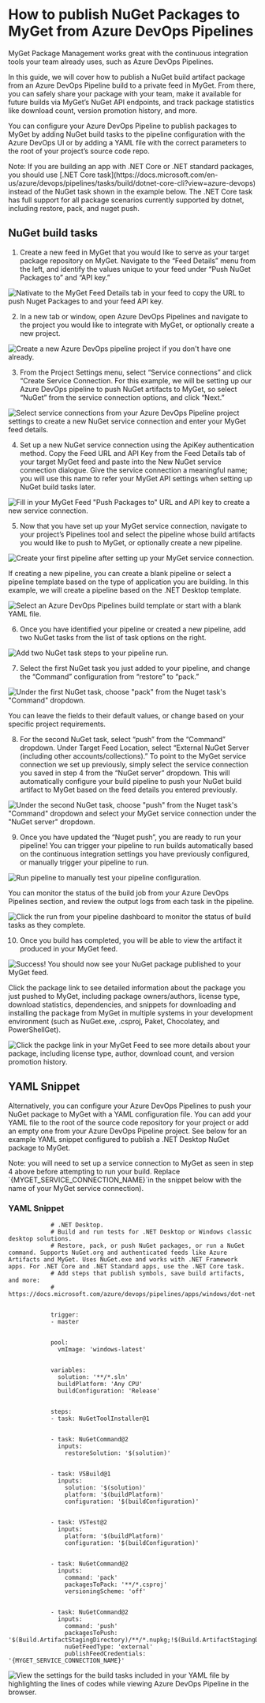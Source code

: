 # How to publish NuGet Packages to MyGet from Azure DevOps Pipelines

MyGet Package Management works great with the continuous integration tools your team already uses, such as Azure DevOps Pipelines.

In this guide, we will cover how to publish a NuGet build artifact package from an Azure DevOps Pipeline build to a private feed in MyGet. From there, you can safely share your package with your team, make it available for future builds via MyGet’s NuGet API endpoints, and track package statistics like download count, version promotion history, and more. 

You can configure your Azure DevOps Pipeline to publish packages to MyGet by adding NuGet build tasks to the pipeline configuration with the Azure DevOps UI or by adding a YAML file with the correct parameters to the root of your project’s source code repo.

<p class="alert alert-info">Note: If you are building an app with .NET Core or .NET standard packages, you should use [.NET Core task](https://docs.microsoft.com/en-us/azure/devops/pipelines/tasks/build/dotnet-core-cli?view=azure-devops) instead of the NuGet task shown in the example below. The .NET Core task has full support for all package scenarios currently supported by dotnet, including restore, pack, and nuget push.</p>


## NuGet build tasks

1. Create a new feed in MyGet that you would like to serve as your target package repository on MyGet. Navigate to the “Feed Details” menu from the left, and identify the values unique to your feed under “Push NuGet Packages to” and “API key.”


![Nativate to the MyGet Feed Details tab in your feed to copy the URL to push Nuget Packages to and your feed API key.](images/AzureDevOpsPipelinesHow-to0.png "image_tooltip")


2. In a new tab or window, open Azure DevOps Pipelines and navigate to the project you would like to integrate with MyGet, or optionally create a new project.


![Create a new Azure DevOps pipeline project if you don't have one already.](images/AzureDevOpsPipelinesHow-to1.png "image_tooltip")


3. From the Project Settings menu, select “Service connections” and click “Create Service Connection. For this example, we will be setting up our Azure DevOps pipeline to push NuGet artifacts to MyGet, so select “NuGet” from the service connection options, and click “Next.”


![Select service connections from your Azure DevOps Pipeline project settings to create a new NuGet service connection and enter your MyGet feed details.](images/AzureDevOpsPipelinesHow-to2.png "image_tooltip")


4. Set up a new NuGet service connection using the ApiKey authentication method. Copy the Feed URL and API Key from the Feed Details tab of your target MyGet feed and paste into the New NuGet service connection dialogue. Give the service connection a meaningful name; you will use this name to refer your MyGet API settings when setting up NuGet build tasks later.


![Fill in your MyGet Feed "Push Packages to" URL and API key to create a new service connection.](images/AzureDevOpsPipelinesHow-to3.png "image_tooltip")


5. Now that you have set up your MyGet service connection, navigate to your project’s Pipelines tool and select the pipeline whose build artifacts you would like to push to MyGet, or optionally create a new pipeline.


![Create your first pipeline after setting up your MyGet service connection.](images/AzureDevOpsPipelinesHow-to4.png "image_tooltip")


If creating a new pipeline, you can create a blank pipeline or select a pipeline template based on the type of application you are building. In this example, we will create a pipeline based on the .NET Desktop template.


![Select an Azure DevOps Pipelines build template or start with a blank YAML file.](images/AzureDevOpsPipelinesHow-to5.png "image_tooltip")


6. Once you have identified your pipeline or created a new pipeline, add two NuGet tasks from the list of task options on the right.


![Add two NuGet task steps to your pipeline run.](images/AzureDevOpsPipelinesHow-to6.png "image_tooltip")


7. Select the first NuGet task you just added to your pipeline, and change the “Command” configuration from “restore” to “pack.”


![Under the first NuGet task, choose "pack" from the Nuget task's "Command" dropdown.](images/AzureDevOpsPipelinesHow-to7.png "image_tooltip")


You can leave the fields to their default values, or change based on your specific project requirements.

8. For the second NuGet task, select “push” from the “Command” dropdown. Under Target Feed Location, select “External NuGet Server (including other accounts/collections).” To point to the MyGet service connection we set up previously, simply select the service connection you saved in step 4 from the “NuGet server” dropdown. This will automatically configure your build pipeline to push your NuGet build artifact to MyGet based on the feed details you entered previously.


![Under the second NuGet task, choose "push" from the Nuget task's "Command" dropdown and select your MyGet service connection under the "NuGet server" dropdown.](images/AzureDevOpsPipelinesHow-to8.png "image_tooltip")


9. Once you have updated the “Nuget push”, you are ready to run your pipeline! You can trigger your pipeline to run builds automatically based on the continuous integration settings you have previously configured, or manually trigger your pipeline to run.


![Run pipeline to manually test your pipeline configuration.](images/AzureDevOpsPipelinesHow-to9.png "image_tooltip")


You can monitor the status of the build job from your Azure DevOps Pipelines section, and review the output logs from each task in the pipeline.


![Click the run from your pipeline dashboard to monitor the status of build tasks as they complete.](images/AzureDevOpsPipelinesHow-to10.png "image_tooltip")


10. Once you build has completed, you will be able to view the artifact it produced in your MyGet feed.


![Success! You should now see your NuGet package published to your MyGet feed.](images/AzureDevOpsPipelinesHow-to11.png "image_tooltip")


Click the package link to see detailed information about the package you just pushed to MyGet, including package owners/authors, license type, download statistics, dependencies, and snippets for downloading and installing the package from MyGet in multiple systems in your development environment (such as NuGet.exe, .csproj, Paket, Chocolatey, and PowerShellGet).


![Click the packge link in your MyGet Feed to see more details about your package, including license type, author, download count, and version promotion history.](images/AzureDevOpsPipelinesHow-to12.png "image_tooltip")



## YAML Snippet

Alternatively, you can configure your Azure DevOps Pipelines to push your NuGet package to MyGet with a YAML configuration file. You can add your YAML file to the root of the source code repository for your project or add an empty one from your Azure DevOps Pipeline project. See below for an example YAML snippet configured to publish a .NET Desktop NuGet package to MyGet.

<p class="alert alert-info">Note: you will need to set up a service connection to MyGet as seen in step 4 above before attempting to run your build. Replace `{MYGET_SERVICE_CONNECTION_NAME}`in the snippet below with the name of your MyGet service connection).</p>

### YAML Snippet

				# .NET Desktop. 
				# Build and run tests for .NET Desktop or Windows classic desktop solutions. 
				# Restore, pack, or push NuGet packages, or run a NuGet command. Supports NuGet.org and authenticated feeds like Azure Artifacts and MyGet. Uses NuGet.exe and works with .NET Framework apps. For .NET Core and .NET Standard apps, use the .NET Core task.
				# Add steps that publish symbols, save build artifacts, and more:
				# https://docs.microsoft.com/azure/devops/pipelines/apps/windows/dot-net


				trigger:
				- master


				pool:
				  vmImage: 'windows-latest'


				variables:
				  solution: '**/*.sln'
				  buildPlatform: 'Any CPU'
				  buildConfiguration: 'Release'


				steps:
				- task: NuGetToolInstaller@1


				- task: NuGetCommand@2
				  inputs:
					restoreSolution: '$(solution)'


				- task: VSBuild@1
				  inputs:
					solution: '$(solution)'
					platform: '$(buildPlatform)'
					configuration: '$(buildConfiguration)'


				- task: VSTest@2
				  inputs:
					platform: '$(buildPlatform)'
					configuration: '$(buildConfiguration)'


				- task: NuGetCommand@2
				  inputs:
					command: 'pack'
					packagesToPack: '**/*.csproj'
					versioningScheme: 'off'


				- task: NuGetCommand@2
				  inputs:
					command: 'push'
					packagesToPush: '$(Build.ArtifactStagingDirectory)/**/*.nupkg;!$(Build.ArtifactStagingDirectory)/**/*.symbols.nupkg'
					nuGetFeedType: 'external'
					publishFeedCredentials: '{MYGET_SERVICE_CONNECTION_NAME}'



![View the settings for the build tasks included in your YAML file by highlighting the lines of codes while viewing Azure DevOps Pipeline in the browser.](images/AzureDevOpsPipelinesHow-to13.png "image_tooltip")
